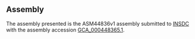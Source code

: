 

Assembly
--------

The assembly presented is the ASM44836v1 assembly submitted to
[INSDC](http://www.insdc.org) with the assembly accession
[GCA\_000448365.1](http://www.ebi.ac.uk/ena/data/view/GCA_000448365.1).

